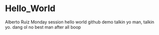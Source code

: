 # Hello_World
Alberto Ruiz Monday session
hello world github demo 
talkin yo man, talkin yo.
dang ol no best man after all
boop
